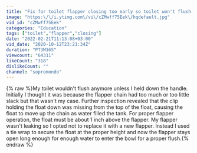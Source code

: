 ```yaml
---
title: "Fix for toilet flapper closing too early so toilet won't flush properly"
image: "https:\/\/i.ytimg.com\/vi\/cZMwff75Eek\/hqdefault.jpg"
vid_id: "cZMwff75Eek"
categories: "Education"
tags: ["toilet","flapper","closing"]
date: "2022-02-21T11:13:08+03:00"
vid_date: "2020-10-12T23:21:34Z"
duration: "PT3M16S"
viewcount: "64311"
likeCount: "318"
dislikeCount: ""
channel: "sopromondo"
---
```

{% raw %}My toilet wouldn't flush anymore unless I held down the handle. Initially I thought it was because the flapper chain had too much or too little slack but that wasn't my case. Further inspection revealed that the clip holding the float down was missing from the top of the float, causing the float to move up the chain as water filled the tank. For proper flapper operation,  the float must be about 1 inch above the flapper. My flapper wasn't leaking so I opted not to replace it with a new flapper. Instead I used a tie wrap to secure the float at the proper height and now the flapper stays open long enough for enough water to enter the bowl for a proper flush.{% endraw %}
